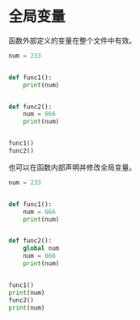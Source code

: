 # 全局变量

函数外部定义的变量在整个文件中有效。

```python
num = 233


def func1():
    print(num)


def func2():
    num = 666
    print(num)


func1()
func2()
```

也可以在函数内部声明并修改全局变量。

```python
num = 233


def func1():
    num = 666
    print(num)


def func2():
    global num
    num = 666
    print(num)


func1()
print(num)
func2()
print(num)
```

